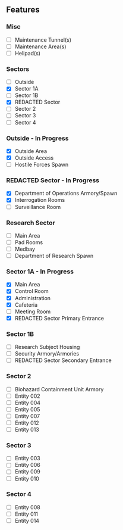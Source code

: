 ## Features

### Misc
- [ ] Maintenance Tunnel(s)
- [ ] Maintenance Area(s)
- [ ] Helipad(s)

### Sectors
- [ ] Outside
- [X] Sector 1A
- [ ] Sector 1B
- [X] REDACTED Sector
- [ ] Sector 2
- [ ] Sector 3
- [ ] Sector 4

### Outside - In Progress
- [X] Outside Area
- [X] Outside Access
- [ ] Hostile Forces Spawn

### REDACTED Sector - In Progress
- [X] Department of Operations Armory/Spawn
- [X] Interrogation Rooms
- [ ] Surveillance Room

### Research Sector
- [ ] Main Area
- [ ] Pad Rooms
- [ ] Medbay
- [ ] Department of Research Spawn

### Sector 1A - In Progress
- [X] Main Area
- [X] Control Room
- [X] Administration
- [X] Cafeteria
- [ ] Meeting Room
- [X] REDACTED Sector Primary Entrance

### Sector 1B
- [ ] Research Subject Housing
- [ ] Security Armory/Armories
- [ ] REDACTED Sector Secondary Entrance

### Sector 2
- [ ] Biohazard Containment Unit Armory
- [ ] Entity 002
- [ ] Entity 004
- [ ] Entity 005
- [ ] Entity 007
- [ ] Entity 012
- [ ] Entity 013

### Sector 3
- [ ] Entity 003
- [ ] Entity 006
- [ ] Entity 009
- [ ] Entity 010

### Sector 4
- [ ] Entity 008
- [ ] Entity 011
- [ ] Entity 014
